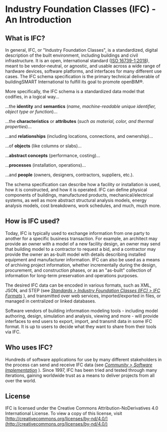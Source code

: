Industry Foundation Classes (IFC) - An Introduction
===================================================

What is IFC?
------------

In general, IFC, or "Industry Foundation Classes", is a standardized, digital description of the built environment, including buildings and civil infrastructure. It is an open, international standard ([ISO 16739-1:2018](https://www.iso.org/standard/70303.html)), meant to be vendor-neutral, or agnostic, and usable across a wide range of hardware devices, software platforms, and interfaces for many different use cases. The IFC schema specification is the primary technical deliverable of buildingSMART International to fulfill its goal to promote openBIM®.

More specifically, the IFC schema is a standardized data model that codifies, in a logical way...

...the **identity** and **semantics** (_name, machine-readable unique identifier, object type or function_)...

...the **characteristics** or **attributes** (_such as material, color, and thermal properties_)...

...and **relationships** (including locations, connections, and ownership)...

...of **objects** (like columns or slabs)...

...**abstract concepts** (performance, costing)...

...**processes** (installation, operations)...

...and **people** (owners, designers, contractors, suppliers, etc.).

The schema specification can describe how a facility or installation is used, how it is constructed, and how it is operated. IFC can define physical components of buildings, manufactured products, mechanical/electrical systems, as well as more abstract structural analysis models, energy analysis models, cost breakdowns, work schedules, and much, much more.

How is IFC used?
----------------

Today, IFC is typically used to exchange information from one party to another for a specific business transaction. For example, an architect may provide an owner with a model of a new facility design, an owner may send that building model to a contractor to request a bid, and a contractor may provide the owner an as-built model with details describing installed equipment and manufacturer information. IFC can also be used as a means of archiving project information, whether incrementally during the design, procurement, and construction phases, or as an "as-built" collection of information for long-term preservation and operations purposes.

The desired IFC data can be encoded in various formats, such as XML, JSON, and STEP (see _[Standards > Industry Foundation Classes (IFC) > IFC Formats](https://technical.buildingsmart.org/standards/ifc/ifc-formats/)_ ), and transmitted over web services, imported/exported in files, or managed in centralized or linked databases.

Software vendors of building information modeling tools - including model authoring, design, simulation and analysis, viewing and more - will provide interfaces to end users to export, import, and transmit data in some IFC format. It is up to users to decide what they want to share from their tools via IFC.

Who uses IFC?
-------------

Hundreds of software applications for use by many different stakeholders in the process can send and receive IFC data (see [_Community > Software Implementation_](https://technical.buildingsmart.org/community/software-implementations/) ). Since 1997, IFC has been tried and tested through many iterations, gaining worldwide trust as a means to deliver projects from all over the world.

License
-------

IFC is licensed under the Creative Commons Attribution-NoDerivatives 4.0 International License. To view a copy of this license, visit [http://creativecommons.org/licenses/by-nd/4.0/](http://creativecommons.org/licenses/by-nd/4.0/)
